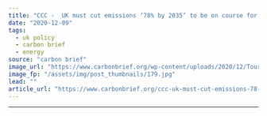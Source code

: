 ```yaml
---
title: "CCC -  UK must cut emissions ‘78% by 2035’ to be on course for net-zero goal"
date: "2020-12-09"
tags: 
  - uk policy
  - carbon brief
  - energy
source: "carbon brief"
image_url: "https://www.carbonbrief.org/wp-content/uploads/2020/12/Tourists-enjoying-the-hot-weather-on-Skegness-Pier-and-viewing-the-offshore-wind-farms-583x372.jpg"
image_fp: "/assets/img/post_thumbnails/179.jpg"
lead: ""
article_url: "https://www.carbonbrief.org/ccc-uk-must-cut-emissions-78-by-2035-to-be-on-course-for-net-zero-goal"
---
```


---
